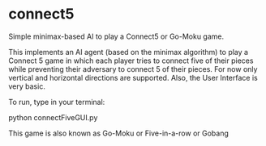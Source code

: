 # connect5
Simple minimax-based AI to play a Connect5 or Go-Moku game.

This implements an AI agent (based on the minimax algorithm) to play a Connect 5 game in which each player tries to connect five of their pieces while preventing their adversary to connect 5 of their pieces. For now only vertical and horizontal directions are supported. Also, the User Interface is very basic.

To run, type in your terminal:

  python connectFiveGUI.py

This game is also known as Go-Moku or Five-in-a-row or Gobang
